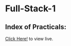 # Full-Stack-1

## Index of Practicals: 

<a href = "https://www.sameeksharathi.github.io/Full-Stack-1/Assignments/Assignment4/Index.html">Click Here!</a> to view live.